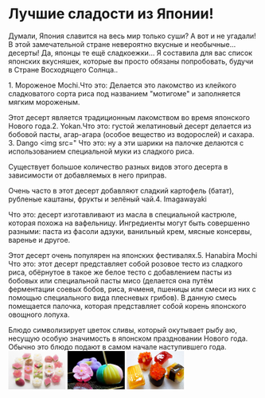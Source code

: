  <head>
    <title> Сайт Любителя сладостей и Японии </title>
  </head>
    <title>#CCCCFF</title>
  <body>
        <h1>Лучшие сладости из Японии!</h1>
        <p>Думали, Япония славится на весь мир только суши? А вот и не угадали! В этой замечательной стране невероятно вкусные и необычные... десерты! Да, японцы те ещё сладкоежки... Я составила для вас список японских вкусняшек, которые вы просто обязаны попробовать, будучи в Стране Восходящего Солнца..</p>
        <p>
         <h>  </h> 1. Мороженое Mochi.Что это: Делается это лакомство из клейкого сладковатого сорта риса под названием "мотигоме" и заполняется мягким мороженым.

Этот десерт является традиционным лакомством во время японского Нового года.2. Yokan.Что это: густой желатиновый десерт делается из бобовой пасты, агар-агара (особое вещество из водорослей) и сахара. 
3. Dango
         <img src="
Что это: ну а эти шарики на палочке делаются с использованием специальной муки из сладкого риса.

Существует большое количество разных видов этого десерта в зависимости от добавляемых в него приправ.

Очень часто в этот десерт добавляют сладкий картофель (батат), рубленые каштаны, фрукты и зелёный чай.4. Imagawayaki

Что это: десерт изготавливают из масла в специальной кастрюле, которая похожа на вафельницу. Ингредиенты могут быть совершенно разными: паста из фасоли адзуки, ванильный крем, мясные консервы, варенье и другое.

Этот десерт очень популярен на японских фестивалях.5. Hanabira Mochi
Что это: этот десерт представляет собой розовое тесто из сладкого риса, обёрнутое в такое же белое тесто с добавлением пасты из бобовых или специальной пасты мисо (делается она путём ферментации соевых бобов, риса, ячменя, пшеницы или смеси из них с помощью специального вида плесневых грибов). В данную смесь помещается палочка, которая представляет собой корень японского овощного лопуха. 

Блюдо символизирует цветок сливы, который окутывает рыбу аю, несущую особую значимость в японском праздновании Нового года. Обычно это блюдо подают в самом начале наступившего года.
          <img src="https://github.com/KseniaBorisenko/JapaneseSweets/blob/main/%D1%8F%D0%BF%D0%BE%D0%BD%D1%81%D0%BA%D0%B8%D0%B5%20%D1%81%D0%BB%D0%B0%D0%B4%D0%BE%D1%81%D1%82%D0%B8.jpeg" alt="Данго" width="115" height="77">
          <img src="https://github.com/KseniaBorisenko/JapaneseSweets/blob/main/%D1%8F%D0%BF%D0%BE%D0%BD.jpeg" alt="Сакура-моти" width="115" height="77">
          <img src="https://github.com/KseniaBorisenko/JapaneseSweets/blob/main/maxresdefault-5.jpeg" alt="Мочи" width="115" height="77">
        </p> 
  </body>
</html>
